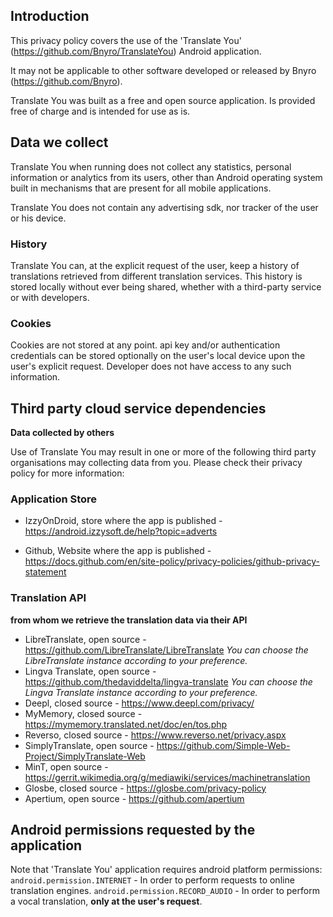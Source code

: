 ## Introduction
This privacy policy covers the use of the 'Translate You' (https://github.com/Bnyro/TranslateYou) Android application.

It may not be applicable to other software developed or released by Bnyro (https://github.com/Bnyro).

Translate You was built as a free and open source application. Is provided free of charge and is intended for use as is.

## Data we collect
Translate You when running does not collect any statistics, personal information or analytics from its users, other than Android operating system built in mechanisms that are present for all mobile applications.

Translate You does not contain any advertising sdk, nor tracker of the user or his device.

### History
Translate You can, at the explicit request of the user, keep a history of translations retrieved from different translation services. This history is stored locally without ever being shared, whether with a third-party service or with developers.

### Cookies
Cookies are not stored at any point. api key and/or authentication credentials can be stored optionally on the user's local device upon the user's explicit request. Developer does not have access to any such information.


## Third party cloud service dependencies
**Data collected by others**

Use of Translate You may result in one or more of the following third party organisations may collecting data from you. Please check their privacy policy for more information:

### Application Store
* IzzyOnDroid, store where the app is published - https://android.izzysoft.de/help?topic=adverts
<!-- * Google PlayStore, store where the app is published - https://policies.google.com/privacy -->
* Github, Website where the app is published - https://docs.github.com/en/site-policy/privacy-policies/github-privacy-statement

### Translation API
**from whom we retrieve the translation data via their API**

* LibreTranslate, open source - https://github.com/LibreTranslate/LibreTranslate
_You can choose the LibreTranslate instance according to your preference._
* Lingva Translate, open source - https://github.com/thedaviddelta/lingva-translate
_You can choose the Lingva Translate instance according to your preference._
* Deepl, closed source - https://www.deepl.com/privacy/
* MyMemory, closed source - https://mymemory.translated.net/doc/en/tos.php
* Reverso, closed source - https://www.reverso.net/privacy.aspx
* SimplyTranslate, open source - https://github.com/Simple-Web-Project/SimplyTranslate-Web
* MinT, open source - https://gerrit.wikimedia.org/g/mediawiki/services/machinetranslation
* Glosbe, closed source - https://glosbe.com/privacy-policy
* Apertium, open source - https://github.com/apertium

## Android permissions requested by the application
Note that 'Translate You' application requires android platform permissions:
`android.permission.INTERNET` - In order to perform requests to online translation engines.
`android.permission.RECORD_AUDIO` - In order to perform a vocal translation, **only at the user's request**.
